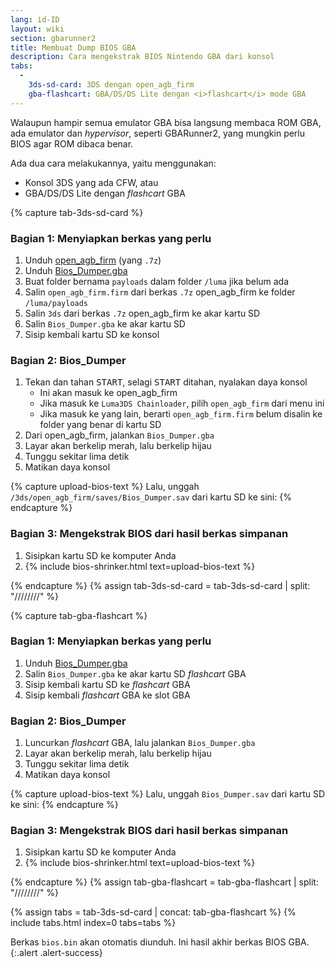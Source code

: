 ```yaml
---
lang: id-ID
layout: wiki
section: gbarunner2
title: Membuat Dump BIOS GBA
description: Cara mengekstrak BIOS Nintendo GBA dari konsol
tabs:
  - 
    3ds-sd-card: 3DS dengan open_agb_firm
    gba-flashcart: GBA/DS/DS Lite dengan <i>flashcart</i> mode GBA
---
```


Walaupun hampir semua emulator GBA bisa langsung membaca ROM GBA, ada emulator dan *hypervisor*, seperti GBARunner2, yang mungkin perlu BIOS agar ROM dibaca benar.

Ada dua cara melakukannya, yaitu menggunakan:
- Konsol 3DS yang ada CFW, atau
- GBA/DS/DS Lite dengan *flashcart* GBA

{% capture tab-3ds-sd-card %}
### Bagian 1: Menyiapkan berkas yang perlu
1. Unduh [open_agb_firm](https://github.com/profi200/open_agb_firm/releases/latest) (yang `.7z`)
1. Unduh [Bios_Dumper.gba](https://github.com/GlaZedBelmont/Random-Stuff/releases/download/0.0.5/Bios_Dumper.gba)
1. Buat folder bernama `payloads` dalam folder `/luma` jika belum ada
1. Salin `open_agb_firm.firm` dari berkas `.7z` open_agb_firm ke folder `/luma/payloads`
1. Salin `3ds` dari berkas `.7z` open_agb_firm ke akar kartu SD
1. Salin `Bios_Dumper.gba` ke akar kartu SD
1. Sisip kembali kartu SD ke konsol

### Bagian 2: Bios_Dumper
1. Tekan dan tahan <kbd>START</kbd>, selagi <kbd>START</kbd> ditahan, nyalakan daya konsol
    - Ini akan masuk ke open_agb_firm
    - Jika masuk ke `Luma3DS Chainloader`, pilih `open_agb_firm` dari menu ini
    - Jika masuk ke yang lain, berarti `open_agb_firm.firm` belum disalin ke folder yang benar di kartu SD
1. Dari open_agb_firm, jalankan `Bios_Dumper.gba`
1. Layar akan berkelip merah, lalu berkelip hijau
1. Tunggu sekitar lima detik
1. Matikan daya konsol

{% capture upload-bios-text %}
Lalu, unggah `/3ds/open_agb_firm/saves/Bios_Dumper.sav` dari kartu SD ke sini:
{% endcapture %}

### Bagian 3: Mengekstrak BIOS dari hasil berkas simpanan
1. Sisipkan kartu SD ke komputer Anda
1. {% include bios-shrinker.html text=upload-bios-text %}

{% endcapture %}
{% assign tab-3ds-sd-card = tab-3ds-sd-card | split: "////////" %}


{% capture tab-gba-flashcart %}
### Bagian 1: Menyiapkan berkas yang perlu
1. Unduh [Bios_Dumper.gba](https://github.com/GlaZedBelmont/Random-Stuff/releases/download/0.0.5/Bios_Dumper.gba)
1. Salin `Bios_Dumper.gba` ke akar kartu SD *flashcart* GBA
1. Sisip kembali kartu SD ke *flashcart* GBA
1. Sisip kembali *flashcart* GBA ke slot GBA

### Bagian 2: Bios_Dumper
1. Luncurkan *flashcart* GBA, lalu jalankan `Bios_Dumper.gba`
1. Layar akan berkelip merah, lalu berkelip hijau
1. Tunggu sekitar lima detik
1. Matikan daya konsol

{% capture upload-bios-text %}
Lalu, unggah `Bios_Dumper.sav` dari kartu SD ke sini:
{% endcapture %}

### Bagian 3: Mengekstrak BIOS dari hasil berkas simpanan
1. Sisipkan kartu SD ke komputer Anda
1. {% include bios-shrinker.html text=upload-bios-text %}

{% endcapture %}
{% assign tab-gba-flashcart = tab-gba-flashcart | split: "////////" %}

{% assign tabs = tab-3ds-sd-card | concat: tab-gba-flashcart %}
{% include tabs.html index=0 tabs=tabs %}

Berkas `bios.bin` akan otomatis diunduh. Ini hasil akhir berkas BIOS GBA.
{:.alert .alert-success}

<script src="https://geraintluff.github.io/sha256/sha256.min.js"></script>
<script src="/assets/js/bios-shrinker.js"></script>
